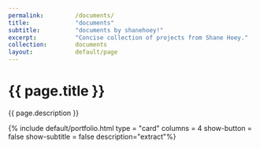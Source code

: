 ```yaml
---
permalink:         /documents/
title:             "documents"
subtitle:          "documents by shanehoey!"
excerpt:           "Concise collection of projects from Shane Hoey."
collection:        documents
layout:            default/page
---
```


# {{ page.title }}

{{ page.description }}

{% include default/portfolio.html type = "card" columns = 4 show-button = false show-subtitle = false  description="extract"%}


